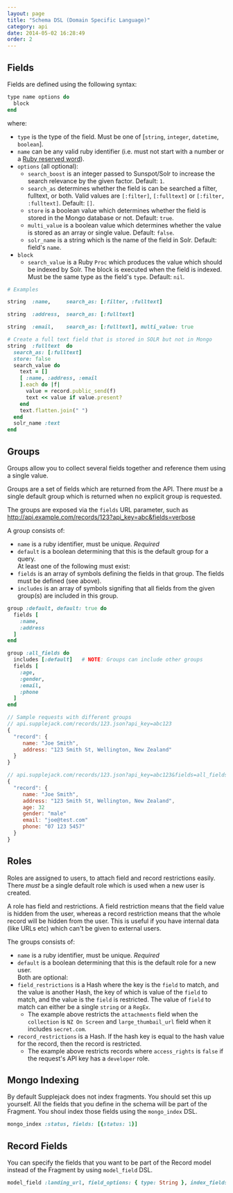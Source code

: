 ```yaml
---
layout: page
title: "Schema DSL (Domain Specific Language)"
category: api
date: 2014-05-02 16:28:49
order: 2
---
```


## Fields

Fields are defined using the following syntax:

```ruby
type name options do
  block
end
```

where:

* `type` is the type of the field. Must be one of [`string`, `integer`, `datetime`, `boolean`].
* `name` can be any valid ruby identifier (i.e. must not start with a number or a [Ruby reserved word](http://en.wikibooks.org/wiki/Ruby_Programming/Syntax/Lexicology#Reserved_Words)).
* `options` (all optional):
    * `search_boost` is an integer passed to Sunspot/Solr to increase the search relevance by the given factor. Default: `1`.
    * `search_as` determines whether the field is can be searched a filter, fulltext, or both. Valid values are `[:filter]`, `[:fulltext]` or `[:filter, :fulltext]`. Default: `[]`.
    * `store` is a boolean value which determines whether the field is stored in the Mongo database or not. Default: `true`.
    * `multi_value` is a boolean value which determines whether the value is stored as an array or single value. Default: `false`.
    * `solr_name` is a string which is the name of the field in Solr. Default: field's `name`.
* `block`
    * `search_value` is a Ruby `Proc` which produces the value which should be indexed by Solr. The block is executed when the field is indexed. Must be the same type as the field's `type`. Default: `nil`.

```ruby
# Examples

string  :name,     search_as: [:filter, :fulltext]

string  :address,  search_as: [:fulltext]

string  :email,    search_as: [:fulltext], multi_value: true

# Create a full text field that is stored in SOLR but not in Mongo
string  :fulltext  do
  search_as: [:fulltext]
  store: false
  search_value do
    text = []
    [ :name, :address, :email
    ].each do |f|
      value = record.public_send(f)
      text << value if value.present?
    end
    text.flatten.join(" ")
  end
  solr_name :text
end 
```

## Groups
Groups allow you to collect several fields together and reference them using a single value. 

Groups are a set of fields which are returned from the API. There _must_ be a single default group which is returned when no explicit group is requested.

The groups are exposed via the `fields` URL parameter, such as http://api.example.com/records/123?api_key=abc&fields=verbose

A group consists of:

* `name` is a ruby identifier, must be unique. _Required_    
* `default` is a boolean determining that this is the default group for a query.  
At least one of the following must exist:
* `fields` is an array of symbols defining the fields in that group. The fields must be defined (see above).
* `includes` is an array of symbols signifing that all fields from the given group(s) are included in this group.

```ruby
group :default, default: true do
  fields [
    :name,
    :address
  ]
end

group :all_fields do
  includes [:default]   # NOTE: Groups can include other groups
  fields [
    :age,
    :gender,
    :email,
    :phone
  ]
end
```

```javascript
// Sample requests with different groups
// api.supplejack.com/records/123.json?api_key=abc123
{
  "record": {
     name: "Joe Smith",
     address: "123 Smith St, Wellington, New Zealand"
  }
}

// api.supplejack.com/records/123.json?api_key=abc123&fields=all_fields
{
  "record": {
     name: "Joe Smith",
     address: "123 Smith St, Wellington, New Zealand",
     age: 32
     gender: "male"
     email: "joe@test.com"
     phone: "07 123 5457"
  }
}
```

## Roles

Roles are assigned to users, to attach field and record restrictions easily. There _must_ be a single default role which is used when a new user is created.

A role has field and restrictions. A field restriction means that the field value is hidden from the user, whereas a record restriction means that the whole record will be hidden from the user. This is useful if you have internal data (like URLs etc) which can't be given to external users.

The groups consists of:

* `name` is a ruby identifier, must be unique. _Required_
* `default` is a boolean determining that this is the default role for a new user.  
Both are optional:
* `field_restrictions` is a Hash where the key is the `field` to match, and the value is another Hash, the key of which is value of the `field` to match, and the value is the `field` is restricted. The value of `field` to match can either be a single `string` or a `RegEx`.
   * The example above restricts the `attachments` field when the `collection` is `NZ On Screen` and `large_thumbail_url` field when it includes `secret.com`.
* `record_restrictions` is a Hash. If the hash key is equal to the hash value for the record, then the record is restricted.
  * The example above restricts records where `access_rights` is `false` if the request's API key has a `developer` role.

## Mongo Indexing

By default Supplejack does not index fragments. You should set this up yourself.
All the fields that you define in the schema will be part of the Fragment. You shoul index those fields using the `mongo_index` DSL.

```ruby
mongo_index :status, fields: [{status: 1}]
```

## Record Fields

You can specify the fields that you want to be part of the Record model instead of the Fragment by using `model_field` DSL.

```ruby
model_field :landing_url, field_options: { type: String }, index_fields: { landing_url: 1 }, index_options: { background: true }, validation: { url: true }
```

